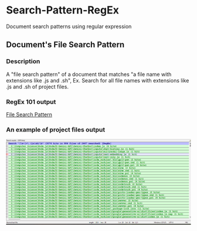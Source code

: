 # Search-Pattern-RegEx
Document search patterns using regular expression

## Document's File Search Pattern
### Description
A "file search pattern" of a document that matches "a file name with extensions like .js and .sh", Ex. Search for all file names with extensions like .js and .sh of project files.
### RegEx 101 output
[File Search Pattern](https://regex101.com/r/gjlKmd/1)
### An example of project files output
![NodeJS Project Files Search](/Document/Search-Pattern/file-search.png)
